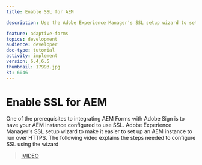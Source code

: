 ```yaml
---
title: Enable SSL for AEM

description: Use the Adobe Experience Manager's SSL setup wizard to set up an AEM instance to run over HTTPS.

feature: adaptive-forms
topics: development
audience: developer
doc-type: tutorial
activity: implement
version: 6.4,6.5
thumbnail: 17993.jpg
kt: 6046
---
```


# Enable SSL for AEM

One of the prerequisites to integrating AEM Forms with Adobe Sign is to have your AEM instance configured to use SSL. Adobe Experience Manager's SSL setup wizard to make it easier to set up an AEM instance to run over HTTPS.
The following video explains the steps needed to configure SSL using the wizard

>[!VIDEO](https://video.tv.adobe.com/v/17993)